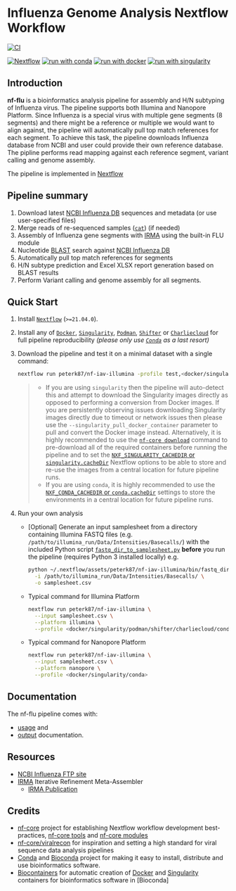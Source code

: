 # Influenza Genome Analysis Nextflow Workflow

[![CI](https://github.com/peterk87/nf-iav-illumina/actions/workflows/ci.yml/badge.svg)](https://github.com/peterk87/nf-iav-illumina/actions/workflows/ci.yml)

[![Nextflow](https://img.shields.io/badge/nextflow%20DSL2-%E2%89%A521.04.0-23aa62.svg?labelColor=000000)](https://www.nextflow.io/)
[![run with conda](http://img.shields.io/badge/run%20with-conda-3EB049?labelColor=000000&logo=anaconda)](https://docs.conda.io/en/latest/)
[![run with docker](https://img.shields.io/badge/run%20with-docker-0db7ed?labelColor=000000&logo=docker)](https://www.docker.com/)
[![run with singularity](https://img.shields.io/badge/run%20with-singularity-1d355c.svg?labelColor=000000)](https://sylabs.io/docs/)

## Introduction

**nf-flu** is a bioinformatics analysis pipeline for assembly and H/N subtyping of Influenza virus. The pipeline supports both Illumina and Nanopore Platform. 
Since Influenza is a special virus with multiple gene segments (8 segments) and there might be a reference or multiple we would want to align against, the pipeline will automatically pull top match references for each segment. 
To achieve this task, the pipeline downloads Influenza database from NCBI and user could provide their own reference database. The pipline performs read mapping against each reference segment, variant calling and genome assembly.

The pipeline is implemented in [Nextflow][]

## Pipeline summary

1. Download latest [NCBI Influenza DB][] sequences and metadata (or use user-specified files)
2. Merge reads of re-sequenced samples ([`cat`](http://www.linfo.org/cat.html)) (if needed)
3. Assembly of Influenza gene segments with [IRMA][] using the built-in FLU module
4. Nucleotide [BLAST][] search against [NCBI Influenza DB][]
5. Automatically pull top match references for segments
6. H/N subtype prediction and Excel XLSX report generation based on BLAST results
7. Perform Variant calling and genome assembly for all segments.

## Quick Start

1. Install [`Nextflow`](https://www.nextflow.io/docs/latest/getstarted.html#installation) (`>=21.04.0`).
2. Install any of [`Docker`](https://docs.docker.com/engine/installation/), [`Singularity`](https://www.sylabs.io/guides/3.0/user-guide/), [`Podman`](https://podman.io/), [`Shifter`](https://nersc.gitlab.io/development/shifter/how-to-use/) or [`Charliecloud`](https://hpc.github.io/charliecloud/) for full pipeline reproducibility _(please only use [`Conda`](https://conda.io/miniconda.html) as a last resort)_
3. Download the pipeline and test it on a minimal dataset with a single command:

    ```bash
    nextflow run peterk87/nf-iav-illumina -profile test,<docker/singularity/podman/shifter/charliecloud/conda>
    ```

    > * If you are using `singularity` then the pipeline will auto-detect this and attempt to download the Singularity images directly as opposed to performing a conversion from Docker images. If you are persistently observing issues downloading Singularity images directly due to timeout or network issues then please use the `--singularity_pull_docker_container` parameter to pull and convert the Docker image instead. Alternatively, it is highly recommended to use the [`nf-core download`](https://nf-co.re/tools/#downloading-pipelines-for-offline-use) command to pre-download all of the required containers before running the pipeline and to set the [`NXF_SINGULARITY_CACHEDIR` or `singularity.cacheDir`](https://www.nextflow.io/docs/latest/singularity.html?#singularity-docker-hub) Nextflow options to be able to store and re-use the images from a central location for future pipeline runs.
    > * If you are using `conda`, it is highly recommended to use the [`NXF_CONDA_CACHEDIR` or `conda.cacheDir`](https://www.nextflow.io/docs/latest/conda.html) settings to store the environments in a central location for future pipeline runs.

4. Run your own analysis

    * [Optional] Generate an input samplesheet from a directory containing Illumina FASTQ files (e.g. `/path/to/illumina_run/Data/Intensities/Basecalls/`) with the included Python script [`fastq_dir_to_samplesheet.py`](https://github.com/peterk87/nf-iav-illumina/blob/master/bin/fastq_dir_to_samplesheet.py) **before** you run the pipeline (requires Python 3 installed locally) e.g.

        ```bash
        python ~/.nextflow/assets/peterk87/nf-iav-illumina/bin/fastq_dir_to_samplesheet.py \
          -i /path/to/illumina_run/Data/Intensities/Basecalls/ \
          -o samplesheet.csv
        ```

    * Typical command for Illumina Platform

        ```bash
        nextflow run peterk87/nf-iav-illumina \
          --input samplesheet.csv \
          --platform illumina \
          --profile <docker/singularity/podman/shifter/charliecloud/conda>
        ```
      
    * Typical command for Nanopore Platform

      ```bash
      nextflow run peterk87/nf-iav-illumina \
        --input samplesheet.csv \
        --platform nanopore \
        --profile <docker/singularity/conda>
      ```

## Documentation

The nf-flu pipeline comes with:

* [usage](docs/usage.md) and
* [output](docs/output.md) documentation.

## Resources

* [NCBI Influenza FTP site](https://ftp.ncbi.nih.gov/genomes/INFLUENZA/)
* [IRMA][] Iterative Refinement Meta-Assembler
  * [IRMA Publication](https://bmcgenomics.biomedcentral.com/articles/10.1186/s12864-016-3030-6)

## Credits

* [nf-core](https://nf-co.re) project for establishing Nextflow workflow development best-practices, [nf-core tools](https://nf-co.re/tools-docs/) and [nf-core modules](https://github.com/nf-core/modules)
* [nf-core/viralrecon](https://github.com/nf-core/viralrecon) for inspiration and setting a high standard for viral sequence data analysis pipelines
* [Conda](https://docs.conda.io/projects/conda/en/latest/) and [Bioconda](https://bioconda.github.io/) project for making it easy to install, distribute and use bioinformatics software.
* [Biocontainers](https://biocontainers.pro/) for automatic creation of [Docker] and [Singularity] containers for bioinformatics software in [Bioconda]

[NCBI Influenza DB]: https://www.ncbi.nlm.nih.gov/genomes/FLU/Database/nph-select.cgi?go=database
[BLAST]: https://blast.ncbi.nlm.nih.gov/Blast.cgi
[IRMA]: https://wonder.cdc.gov/amd/flu/irma/
[Nextflow]: https://www.nextflow.io/
[Docker]: https://www.docker.com/
[Singularity]: https://www.sylabs.io/guides/3.0/user-guide/quick_start.html#quick-installation-steps
